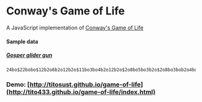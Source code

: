 # Conway's Game of Life
A JavaScript implementation of [Conway's Game of Life](https://en.wikipedia.org/wiki/Conway%27s_Game_of_Life)

#### Sample data
##### [Gosper glider gun](http://www.conwaylife.com/w/index.php?title=Gosper_glider_gun)
```
24bo$22bobo$12b2o6b2o12b2o$11bo3bo4b2o12b2o$2o8bo5bo3b2o$2o8bo3bob2o4bobo$10bo5bo7bo$11bo3bo$12b2o!
```



### Demo: [http://titosust.github.io/game-of-life](http://tito433.github.io/game-of-life/index.html)